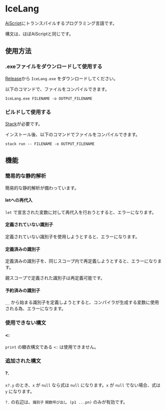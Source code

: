 # IceLang

[AiScript](https://github.com/syuilo/aiscript)にトランスパイルするプログラミング言語です。

構文は、ほぼAiScriptと同じです。

## 使用方法

### .exeファイルをダウンロードして使用する

[Release](https://github.com/madorama/IceLang/releases/latest)から `IceLang.exe` をダウンロードしてください。

以下のコマンドで、ファイルをコンパイルできます。

```
IceLang.exe FILENAME -o OUTPUT_FILENAME
```

### ビルドして使用する

[Stack](https://docs.haskellstack.org/en/stable/)が必要です。

インストール後、以下のコマンドでファイルをコンパイルできます。

```
stack run -- FILENAME -o OUTPUT_FILENAME
```

## 機能

### 簡易的な静的解析

簡易的な静的解析が備わっています。

#### letへの再代入

`let` で宣言された変数に対して再代入を行おうとすると、エラーになります。

#### 定義されていない識別子

定義されていない識別子を使用しようとすると、エラーになります。

#### 定義済みの識別子

定義済みの識別子を、同じスコープ内で再定義しようとすると、エラーになります。

親スコープで定義された識別子は再定義可能です。

#### 予約済みの識別子

`__` から始まる識別子を定義しようとすると、コンパイラが生成する変数に使用される為、エラーになります。

### 使用できない構文

#### <:

`print` の糖衣構文である `<:` は使用できません。

### 追加された構文

#### ?.

`x?.y` のとき、`x` が `null` なら式は `null` になります。`x` が `null` でない場合、式は `y` になります。

`?.` の右辺は、`識別子` `関数呼び出し (p1 ...pn)` のみが有効です。